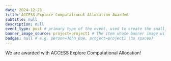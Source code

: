 ```yaml
---
date: 2024-12-26
title: ACCESS Explore Computational Allocation Awarded
subtitle: null
description: null
event_type: post # primary type of the event, used to create the small, colored post callout
banner_image_source: project=project1 # the item whose banner image will be adopted by this event
badges: null # e.g. person=John_Doe, project=project1 (no spaces)
---
```


We are awarded with ACCESS Explore Computational Allocation!
